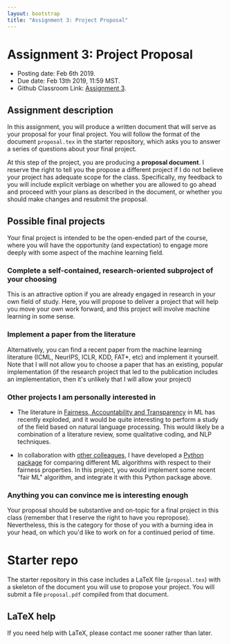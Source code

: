 ```yaml
---
layout: bootstrap
title: "Assignment 3: Project Proposal"
---
```


# Assignment 3: Project Proposal

- Posting date: Feb 6th 2019.
- Due date: Feb 13th 2019, 11:59 MST.
- Github Classroom Link: [Assignment 3](https://classroom.github.com/a/au0SpSrh).

## Assignment description

In this assignment, you will produce a written document that will
serve as your proposal for your final project. You will follow the format
of the document `proposal.tex` in the starter repository, which asks you
to answer a series of questions about your final project.

At this step of the project, you are producing a **proposal
document**. I reserve the right to tell you the propose a different
project if I do not believe your project has adequate scope for the
class. Specifically, my feedback to you will include explicit verbiage
on whether you are allowed to go ahead and proceed with your plans as
described in the document, or whether you should make changes and
resubmit the proposal.

## Possible final projects

Your final project is intended to be the open-ended part of the
course, where you will have the opportunity (and expectation) to
engage more deeply with some aspect of the machine learning field.


### Complete a self-contained, research-oriented subproject of your choosing

This is an attractive option if you are already engaged in research in
your own field of study. Here, you will propose to deliver a project
that will help you move your own work forward, and this project will
involve machine learning in some sense.


### Implement a paper from the literature

Alternatively, you can find a recent paper from the machine learning
literature (ICML, NeurIPS, ICLR, KDD, FAT*, etc) and implement it
yourself.  Note that I will not allow you to choose a paper that has
an existing, popular implementation (if the research project that led to the publication includes an implementation, then it's
unlikely that I will allow your project)


### Other projects I am personally interested in

* The literature in [Fairness, Accountability and
  Transparency](https://www.fatconference.org/) in ML has recently
  exploded, and it would be quite interesting to perform a study of
  the field based on natural language processing. This would likely be a
  combination of a literature review, some qualitative coding, and NLP
  techniques.
  
* In collaboration with [other
  colleagues](http://fairness.haverford.edu), I have developed a
  [Python
  package](https://github.com/algofairness/fairness-comparison) for
  comparing different ML algorithms with respect to their fairness
  properties. In this project, you would implement some recent "fair
  ML" algorithm, and integrate it with this Python package above.


### Anything you can convince me is interesting enough

Your proposal should be substantive and on-topic for a final project
in this class (remember that I reserve the right to have you
repropose).  Nevertheless, this is the category for those of you with
a burning idea in your head, on which you'd like to work on for a
continued period of time.



# Starter repo

The starter repository in this case includes a LaTeX file
(`proposal.tex`) with a skeleton of the document you will use to
propose your project. You will submit a file `proposal.pdf` compiled
from that document.

## LaTeX help

If you need help with LaTeX, please contact me sooner rather than
later.
